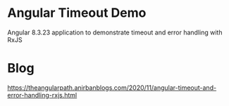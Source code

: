 # Angular Timeout Demo
Angular 8.3.23 application to demonstrate timeout and error handling with RxJS  

# Blog
https://theangularpath.anirbanblogs.com/2020/11/angular-timeout-and-error-handling-rxjs.html  
